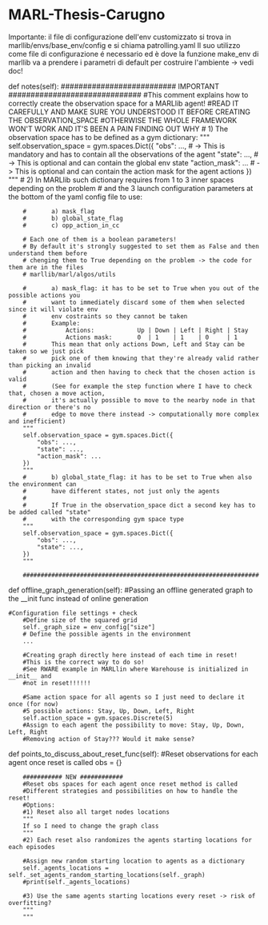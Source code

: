 # MARL-Thesis-Carugno

Importante: il file di configurazione dell'env customizzato si trova in marllib/envs/base_env/config e si chiama patrolling.yaml
Il suo utilizzo come file di configurazione é necessario ed è dove la funzione make_env di marllib va a prendere i parametri di default per costruire l'ambiente -> vedi doc!

def notes(self):
########################## IMPORTANT ##############################
        #This comment explains how to correctly create the observation space for a MARLlib agent!
        #READ IT CAREFULLY AND MAKE SURE YOU UNDERSTOOD IT BEFORE CREATING THE OBSERVATION_SPACE
        #OTHERWISE THE WHOLE FRAMEWORK WON'T WORK AND IT'S BEEN A PAIN FINDING OUT WHY
        # 1) The observation space has to be defined as a gym dictionary:
        """
        self.observation_space = gym.spaces.Dict({
            "obs": ..., # -> This is mandatory and has to contain all the observations of the agent
            "state": ..., # -> This is optional and can contain the global env state 
            "action_mask": ... # -> This is optional and can contain the action mask for the agent actions
        })
        """
        # 2) In MARLlib such dictionary requires from 1 to 3 inner spaces depending on the problem
        # and the 3 launch configuration parameters at the bottom of the yaml config file to use:
        
        #       a) mask_flag
        #       b) global_state_flag
        #       c) opp_action_in_cc
        
        # Each one of them is a boolean parameters!
        # By default it's strongly suggested to set them as False and then understand them before
        # chenging them to True depending on the problem -> the code for them are in the files 
        # marllib/marl/algos/utils
        
        #       a) mask_flag: it has to be set to True when you out of the possible actions you
        #       want to immediately discard some of them when selected since it will violate env
        #       env costraints so they cannot be taken
        #       Example: 
        #           Actions:            Up | Down | Left | Right | Stay 
        #           Actions mask:       0  | 1    | 1    | 0     | 1
        #       This mean that only actions Down, Left and Stay can be taken so we just pick
        #       pick one of them knowing that they're already valid rather than picking an invalid
        #       action and then having to check that the chosen action is valid
        #       (See for example the step function where I have to check that, chosen a move action,
        #       it's actually possible to move to the nearby node in that direction or there's no 
        #       edge to move there instead -> computationally more complex and inefficient)
        """
        self.observation_space = gym.spaces.Dict({
            "obs": ...,
            "state": ...,
            "action_mask": ...
        })
        """
        #       b) global_state_flag: it has to be set to True when also the environment can
        #       have different states, not just only the agents
        #       
        #       If True in the observation_space dict a second key has to be added called "state"
        #       with the corresponding gym space type
        """
        self.observation_space = gym.spaces.Dict({
            "obs": ...,
            "state": ...,
        })
        """
        
        ##################################################################
        
def offline_graph_generation(self):
    #Passing an offline generated graph to the __init func instead of online generation
    
    #Configuration file settings + check
        #Define size of the squared grid        
        self._graph_size = env_config["size"]
        # Define the possible agents in the environment
        ...
        
        #Creating graph directly here instead of each time in reset!
        #This is the correct way to do so!
        #See RWARE example in MARLlin where Warehouse is initialized in __init__ and 
        #not in reset!!!!!!
        
        #Same action space for all agents so I just need to declare it once (for now)
        #5 possible actions: Stay, Up, Down, Left, Right
        self.action_space = gym.spaces.Discrete(5)
        #Assign to each agent the possibility to move: Stay, Up, Down, Left, Right
        #Removing action of Stay??? Would it make sense?
    
def points_to_discuss_about_reset_func(self):
    #Reset observations for each agent once reset is called
        obs = {}

        ########### NEW ############
        #Reset obs spaces for each agent once reset method is called
        #Different strategies and possibilities on how to handle the reset!
        #Options:
        #1) Reset also all target nodes locations
        """
        If so I need to change the graph class
        """
        #2) Each reset also randomizes the agents starting locations for each episodes
        
        #Assign new random starting location to agents as a dictionary
        self._agents_locations = self._set_agents_random_starting_locations(self._graph)
        #print(self._agents_locations)
        
        #3) Use the same agents starting locations every reset -> risk of overfitting?
        """
        """